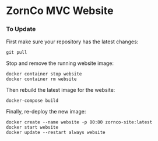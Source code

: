 # ZornCo MVC Website


### To Update

First make sure your repository has the latest changes:
```console
git pull
```

Stop and remove the running website image:
```console
docker container stop website
docker container rm website
```

Then rebuild the latest image for the website:

```console
docker-compose build
```

Finally, re-deploy the new image:
```console
docker create --name website -p 80:80 zornco-site:latest
docker start website
docker update --restart always website
```
